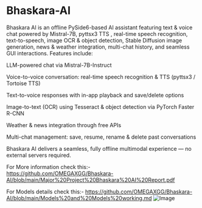 # Bhaskara-AI
Bhaskara AI is an offline PySide6-based AI assistant featuring text &amp; voice chat powered by Mistral-7B, pyttsx3 TTS , real-time speech recognition, text-to-speech, image OCR &amp; object detection, Stable Diffusion image generation, news &amp; weather integration, multi-chat history, and seamless GUI interactions.
Features include:

LLM-powered chat via Mistral-7B-Instruct

Voice-to-voice conversation: real-time speech recognition & TTS (pyttsx3 / Tortoise TTS)

Text-to-voice responses with in-app playback and save/delete options

Image-to-text (OCR) using Tesseract & object detection via PyTorch Faster R-CNN

Weather & news integration through free APIs

Multi-chat management: save, resume, rename & delete past conversations

Bhaskara AI delivers a seamless, fully offline multimodal experience — no external servers required.

For More information check this:-
  https://github.com/OMEGAXGG/Bhaskara-AI/blob/main/Major%20Project%20Bhaskara%20AI%20Report.pdf

For Models details check this:-
  https://github.com/OMEGAXGG/Bhaskara-AI/blob/main/Models%20and%20Models%20working.md
![Image](https://github.com/user-attachments/assets/a01e1523-71b0-478d-90b3-c1c4a48994c9)
